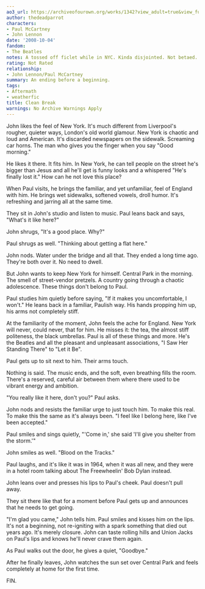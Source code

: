 ```yaml
---
ao3_url: https://archiveofourown.org/works/1342?view_adult=true&view_full_work=true
author: thedeadparrot
characters:
- Paul McCartney
- John Lennon
date: '2008-10-04'
fandom:
- The Beatles
notes: A tossed off ficlet while in NYC. Kinda disjointed. Not betaed.
rating: Not Rated
relationship:
- John Lennon/Paul McCartney
summary: An ending before a beginning.
tags:
- Aftermath
- weatherfic
title: Clean Break
warnings: No Archive Warnings Apply
---
```


John likes the feel of New York. It's much different from Liverpool's rougher, quieter ways, London's old world glamour. New York is chaotic and loud and American. It's discarded newspapers on the sidewalk. Screaming car horns. The man who gives you the finger when you say "Good morning."

He likes it there. It fits him. In New York, he can tell people on the street he's bigger than Jesus and all he'll get is funny looks and a whispered "He's finally lost it." How can he not love this place?

When Paul visits, he brings the familiar, and yet unfamiliar, feel of England with him. He brings wet sidewalks, softened vowels, droll humor. It's refreshing and jarring all at the same time.

They sit in John's studio and listen to music. Paul leans back and says, "What's it like here?"

John shrugs, "It's a good place. Why?"

Paul shrugs as well. "Thinking about getting a flat here."

John nods. Water under the bridge and all that. They ended a long time ago. They're both over it. No need to dwell.

But John wants to keep New York for himself. Central Park in the morning. The smell of street-vendor pretzels. A country going through a chaotic adolescence. These things don't belong to Paul.

Paul studies him quietly before saying, "If it makes you uncomfortable, I won't." He leans back in a familiar, Paulish way. His hands propping him up, his arms not completely stiff.

At the familiarity of the moment, John feels the ache for England. New York will never, could never, that for him. He misses it: the tea, the almost stiff politeness, the black umbrellas. Paul is all of these things and more. He's the Beatles and all the pleasant and unpleasant associations, "I Saw Her Standing There" to "Let it Be".

Paul gets up to sit next to him. Their arms touch.

Nothing is said. The music ends, and the soft, even breathing fills the room. There's a reserved, careful air between them where there used to be vibrant energy and ambition.

"You really like it here, don't you?" Paul asks.

John nods and resists the familiar urge to just touch him. To make this real. To make this the same as it's always been. "I feel like I belong here, like I've been accepted."

Paul smiles and sings quietly, "'Come in,' she said 'I'll give you shelter from the storm.'"

John smiles as well. "Blood on the Tracks."

Paul laughs, and it's like it was in 1964, when it was all new, and they were in a hotel room talking about The Freewheelin' Bob Dylan instead.

John leans over and presses his lips to Paul's cheek. Paul doesn't pull away.

They sit there like that for a moment before Paul gets up and announces that he needs to get going.

"I'm glad you came," John tells him. Paul smiles and kisses him on the lips. It's not a beginning, not re-igniting with a spark something that died out years ago. It's merely closure. John can taste rolling hills and Union Jacks on Paul's lips and knows he'll never crave them again.

As Paul walks out the door, he gives a quiet, "Goodbye."

After he finally leaves, John watches the sun set over Central Park and feels completely at home for the first time.

FIN.